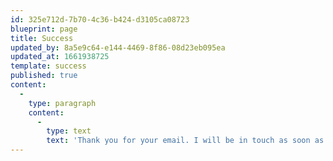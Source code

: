 ```yaml
---
id: 325e712d-7b70-4c36-b424-d3105ca08723
blueprint: page
title: Success
updated_by: 8a5e9c64-e144-4469-8f86-08d23eb095ea
updated_at: 1661938725
template: success
published: true
content:
  -
    type: paragraph
    content:
      -
        type: text
        text: 'Thank you for your email. I will be in touch as soon as possible.'
---
```

